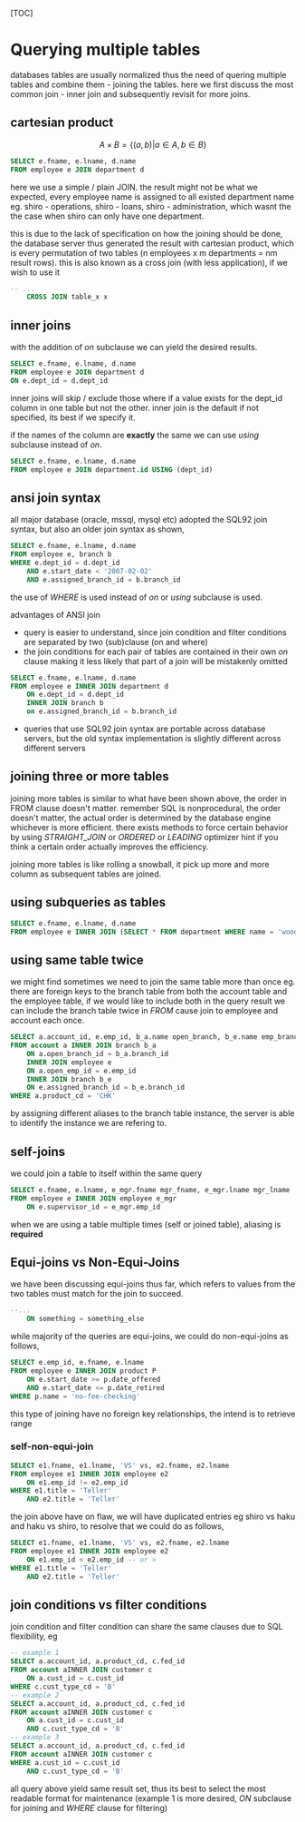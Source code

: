 [TOC]

# Querying multiple tables

databases tables are usually normalized thus the need of quering multiple tables and combine them - joining the tables. here we first discuss the most common join - inner join and subsequently revisit for more joins.

## cartesian product

$$
A \times B = \{(a, b) | a \in A, b \in B \}
$$

```sql
SELECT e.fname, e.lname, d.name
FROM employee e JOIN department d
```

here we use a simple / plain JOIN. the result might not be what we expected, every employee name is assigned to all existed department name eg. shiro - operations, shiro - loans, shiro - administration, which wasnt the the case when shiro can only have one department.

this is due to the lack of specification on how the joining should be done, the database server thus generated the result with cartesian product, which is every permutation of two tables (n employees x m departments = nm result rows). this is also known as a cross join (with less application), if we wish to use it

```sql
-- ...
	CROSS JOIN table_x x
```



## inner joins

with the addition of *on* subclause we can yield the desired results.

```sql
SELECT e.fname, e.lname, d.name
FROM employee e JOIN department d
ON e.dept_id = d.dept_id
```

inner joins will skip / exclude those where if a value exists for the dept_id column in one table but not the other. inner join is the default if not specified, its best if we specify it.

if the names of the column are **exactly** the same we can use *using* subclause instead of *on*.

```sql
SELECT e.fname, e.lname, d.name
FROM employee e JOIN department.id USING (dept_id)
```

## ansi join syntax

all major database (oracle, mssql, mysql etc) adopted the SQL92 join syntax, but also an older join syntax as shown,

```sql
SELECT e.fname, e.lname, d.name
FROM employee e, branch b
WHERE e.dept_id = d.dept_id
	AND e.start_date < '2007-02-02'
	AND e.assigned_branch_id = b.branch_id
```

the use of *WHERE* is used instead of *on* or *using* subclause is used.

advantages of ANSI join

- query is easier to understand, since join condition and filter conditions are separated by two (sub)clause (on and where)
- the join conditions for each pair of tables are contained in their own *on* clause making it less likely that part of a join will be mistakenly omitted

```sql
SELECT e.fname, e.lname, d.name
FROM employee e INNER JOIN department d
	ON e.dept_id = d.dept_id
	INNER JOIN branch b
	on e.assigned_branch_id = b.branch_id
```

- queries that use SQL92 join syntax are portable across database servers, but the old syntax implementation is slightly different across different servers

## joining three or more tables

joining more tables is similar to what have been shown above, the order in FROM clause doesn't matter. remember SQL is nonprocedural, the order doesn't matter, the actual order is determined by the database engine whichever is more efficient. there exists methods to force certain behavior by using *STRAIGHT_JOIN* or *ORDERED* or *LEADING* optimizer hint if you think a certain order actually improves the efficiency.

joining more tables is like rolling a snowball, it pick up more and more column as subsequent tables are joined.

## using subqueries as tables

```sql
SELECT e.fname, e.lname, d.name
FROM employee e INNER JOIN (SELECT * FROM department WHERE name = 'woodburn branch') as d
```

## using same table twice

we might find sometimes we need to join the same table more than once eg. there are foreign keys to the branch table from both the account table and the employee table, if we would like to include both in the query result we can include the branch table twice in *FROM* cause join to employee and account each once.

```sql
SELECT a.account_id, e.emp_id, b_a.name open_branch, b_e.name emp_branch
FROM account a INNER JOIN branch b_a
	ON a.open_branch_id = b_a.branch_id
	INNER JOIN employee e
	ON a.open_emp_id = e.emp_id
	INNER JOIN branch b_e
	ON e.assigned_branch_id = b_e.branch_id
WHERE a.product_cd = 'CHK'
```

by assigning different aliases to the branch table instance, the server is able to identify the instance we are refering to.

## self-joins

we could join a table to itself within the same query

```sql
SELECT e.fname, e.lname, e_mgr.fname mgr_fname, e_mgr.lname mgr_lname
FROM employee e INNER JOIN employee e_mgr
	ON e.supervisor_id = e_mgr.emp_id
```

when we are using a table multiple times (self or joined table), aliasing is **required**

## Equi-joins vs Non-Equi-Joins

we have been discussing equi-joins thus far, which refers to values from the two tables must match  for the join to succeed.

```sql
--...
	ON something = something_else
```

while majority of the queries are equi-joins, we could do non-equi-joins as follows,

```sql
SELECT e.emp_id, e.fname, e.lname
FROM employee e INNER JOIN product P
	ON e.start_date >= p.date_offered
	AND e.start_date <= p.date_retired
WHERE p.name = 'no-fee-checking'
```

this type of joining have no foreign key relationships, the intend is to retrieve range

### self-non-equi-join

```sql
SELECT e1.fname, e1.lname, 'VS' vs, e2.fname, e2.lname
FROM employee e1 INNER JOIN employee e2
	ON e1.emp_id != e2.emp_id
WHERE e1.title = 'Teller'
	AND e2.title = 'Teller'
```

the join above have on flaw, we will have duplicated entries eg shiro vs haku and haku vs shiro, to resolve that we could do as follows,

```sql
SELECT e1.fname, e1.lname, 'VS' vs, e2.fname, e2.lname
FROM employee e1 INNER JOIN employee e2
	ON e1.emp_id < e2.emp_id -- or >
WHERE e1.title = 'Teller'
	AND e2.title = 'Teller'
```

## join conditions vs filter conditions

join condition and filter condition can share the same clauses due to SQL flexibility, eg

```sql
-- example 1
SELECT a.account_id, a.product_cd, c.fed_id
FROM account aINNER JOIN customer c
	ON a.cust_id = c.cust_id
WHERE c.cust_type_cd = 'B'
-- example 2
SELECT a.account_id, a.product_cd, c.fed_id
FROM account aINNER JOIN customer c
	ON a.cust_id = c.cust_id
	AND c.cust_type_cd = 'B'
-- example 3
SELECT a.account_id, a.product_cd, c.fed_id
FROM account aINNER JOIN customer c
WHERE a.cust_id = c.cust_id
	AND c.cust_type_cd = 'B'
```

all query above yield same result set, thus its best to select the most readable format for maintenance (example 1 is more desired, *ON* subclause for joining and *WHERE* clause for filtering)